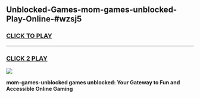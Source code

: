 
## Unblocked-Games-mom-games-unblocked-Play-Online-#wzsj5
<h3>
<a href="https://premium.freeplayer.one?title=mom-games-unblocked&ref=27F">CLICK TO PLAY</a></h3>
<hr>

<h3>
<a href="https://premium.freeplayer.one?title=mom-games-unblocked&ref=27F">CLICK 2 PLAY</a>
  
</h3>

<a href="https://premium.freeplayer.one?title=mom-games-unblocked&ref=27F"><img src="https://clearcache.store/games.png"></a>


**mom-games-unblocked games unblocked: Your Gateway to Fun and Accessible Online Gaming**
